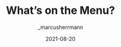 ---
author: _marcusherrmann
date: 2021-08-20
tags:
  - vuejs
  - accessibility
target_url: https://marcus.io/blog/whats-on-the-menu
title: What’s on the Menu?
---